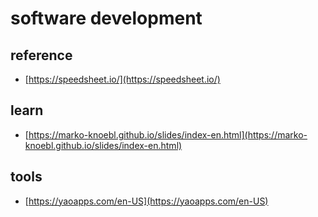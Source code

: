 # software development

## reference

- [https://speedsheet.io/](https://speedsheet.io/)

## learn

- [https://marko-knoebl.github.io/slides/index-en.html](https://marko-knoebl.github.io/slides/index-en.html)

## tools

- [https://yaoapps.com/en-US](https://yaoapps.com/en-US)